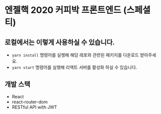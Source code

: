 # 엔젤핵 2020 커피박 프론트엔드 (스페셜티)

## 로컬에서는 이렇게 사용하실 수 있습니다.

* `yarn install` 명령어를 실행해 해당 레포와 관련된 패키지를 다운로드 받아주세요.
* `yarn start` 명령어를 실행해 리액트 서버를 활성화 하실 수 있습니다.

## 개발 스택

* React
* react-router-dom
* RESTful API with JWT
